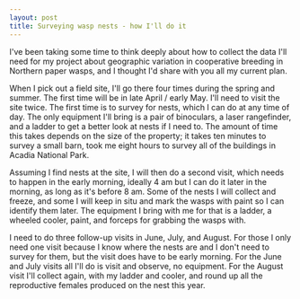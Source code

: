```yaml
---
layout: post
title: Surveying wasp nests - how I'll do it
---
```


I've been taking some time to think deeply about how to collect the data I'll need for my project
about geographic variation in cooperative breeding in Northern paper wasps, and I thought I'd share with you all my
current plan.

When I pick out a field site, I'll go there four times during the spring and summer. The first time will be in late
April / early May. I'll need to visit the site twice. The first time is to survey for nests, which I can do at any time of day. The only equipment I'll bring is a pair of binoculars, a laser rangefinder, and a ladder to get a better look at nests if I need to. The amount of time this takes depends on the size of the property; it takes ten minutes to survey a small barn, took me eight hours to survey all of the buildings in Acadia National Park.

Assuming I find nests at the site, I will then do a second visit, which needs to happen in the early morning, ideally 4 am but I can do it later in the morning, as long as it's before 8 am. Some of the nests I will collect and freeze, and some I will keep in situ and mark the wasps with paint so I can identify them later. The equipment I bring with me for that is a ladder, a wheeled cooler, paint, and forceps for grabbing the wasps with.

I need to do three follow-up visits in June, July, and August. For those I only need one visit because I know where the nests are and I don't need to survey for them, but the visit does have to be early morning. For the June and July visits all I'll do is visit and observe, no equipment. For the August visit I'll collect again, with my ladder and cooler, and round up all the reproductive females produced on the nest this year.
